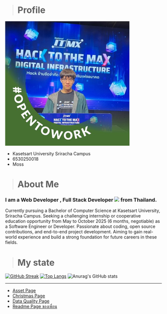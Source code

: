 ># Profile

![GitHub Streak](img/person.jpg)

  - Kasetsart University Sriracha Campus
  - 6530250018
  - Moss

># About Me

### I am a Web Developer , Full Stack Developer <img src="https://media.giphy.com/media/WUlplcMpOCEmTGBtBW/giphy.gif" width="30"> from Thailand.
Currently pursuing a Bachelor of Computer Science at Kasetsart University, Sriracha Campus. Seeking a challenging internship or cooperative education opportunity from May to October 2025 (6 months, negotiable) as a Software Engineer or Developer. Passionate about coding, open source contributions, and end-to-end project development. Aiming to gain real-world experience and build a strong foundation for future careers in these fields.


># My state

[![GitHub Streak](https://github-readme-streak-stats.herokuapp.com?user=1Dev04&theme=chartreuse-dark&date_format=j%20M%5B%20Y%5D)](https://git.io/streak-stats)
[![Top Langs](https://github-readme-stats.vercel.app/api/top-langs/?username=1Dev04&layout=compact&theme=chartreuse-dark)](https://github.com/anuraghazra/github-readme-stats)
![Anurag's GitHub stats](https://github-readme-stats.vercel.app/api?username=1Dev04&show_icons=true&theme=chartreuse-dark)

---
- [Asset Page](asset.md)
- [Christmas Page](e-card.md)
- [Data Quality Page](data-quality.md)
- [Readme Page ของเพื่อน](https://6530250158.github.io/)

